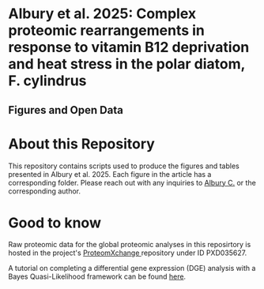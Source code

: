 
# Albury et al. 2025: Complex proteomic rearrangements in response to vitamin B12 deprivation and heat stress in the polar diatom, F. cylindrus
## Figures and Open Data 

# About this Repository 

This repository contains scripts used to produce the figures and tables presented in Albury et al. 2025. Each figure in the article has a corresponding folder. Please reach out with any inquiries to [Albury C.](mailto:alburycatalina@gmail.com) or the corresponding author.

# Good to know 

Raw proteomic data for the global proteomic analyses in this reposirtory is hosted in the project's [ProteomXchange ](https://www.ebi.ac.uk/pride/) repository under ID PXD035627.

A tutorial on completing a differential gene expression (DGE) analysis with a Bayes Quasi-Likelihood framework can be found [here]().  

